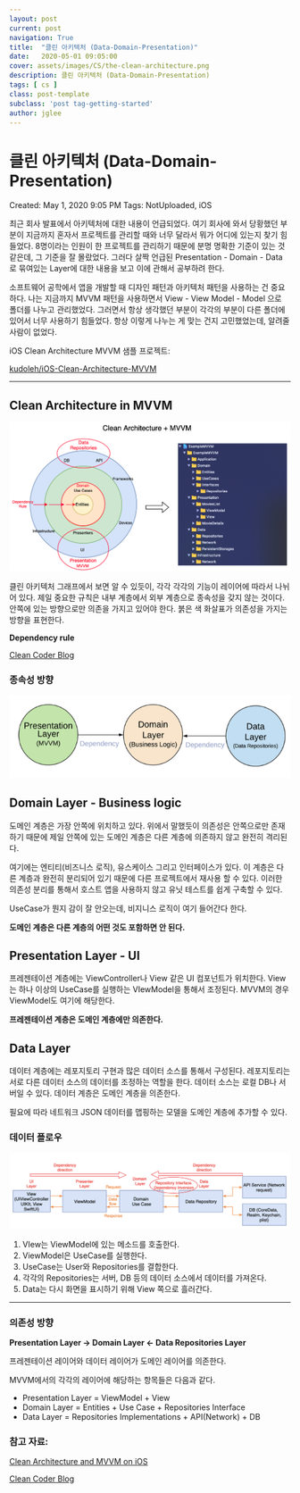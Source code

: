 ```yaml
---
layout: post
current: post
navigation: True
title:  "클린 아키텍처 (Data-Domain-Presentation)"
date:   2020-05-01 09:05:00
cover: assets/images/CS/the-clean-architecture.png
description: 클린 아키텍처 (Data-Domain-Presentation)
tags: [ cs ]
class: post-template
subclass: 'post tag-getting-started'
author: jglee
---
```


# 클린 아키텍처 (Data-Domain-Presentation)

Created: May 1, 2020 9:05 PM
Tags: NotUploaded, iOS

최근 회사 발표에서 아키텍처에 대한 내용이 언급되었다. 여기 회사에 와서 당황했던 부분이 지금까지 혼자서 프로젝트를 관리할 때와 너무 달라서 뭐가 어디에 있는지 찾기 힘들었다. 8명이라는 인원이 한 프로젝트를 관리하기 때문에 분명 명확한 기준이 있는 것 같은데, 그 기준을 잘 몰랐었다. 그러다 살짝 언급된 Presentation - Domain - Data 로 묶여있는 Layer에 대한 내용을 보고 이에 관해서 공부하려 한다.

 소프트웨어 공학에서 앱을 개발할 때 디자인 패턴과 아키텍처 패턴을 사용하는 건 중요하다. 나는 지금까지 MVVM 패턴을 사용하면서 View - View Model - Model 으로 폴더를 나누고 관리했었다. 그러면서 항상 생각했던 부분이 각각의 부분이 다른 폴더에 있어서 너무 사용하기 힘들었다. 항상 이렇게 나누는 게 맞는 건지 고민했었는데, 알려줄 사람이 없었다.

 iOS Clean Architecture MVVM 샘플 프로젝트:

[kudoleh/iOS-Clean-Architecture-MVVM](https://github.com/kudoleh/iOS-Clean-Architecture-MVVM)

---

## Clean Architecture in MVVM

![assets/images/CS/clean_architecture/Untitled.png](assets/images/CS/clean_architecture/Untitled.png)

 클린 아키텍처 그래프에서 보면 알 수 있듯이, 각각 각각의 기능이 레이어에 따라서 나뉘어 있다. 제일 중요한 규칙은 내부 계층에서 외부 계층으로 종속성을 갖지 않는 것이다. 안쪽에 있는 방향으로만 의존을 가지고 있어야 한다. 붉은 색 화살표가 의존성을 가지는 방향을 표현한다.

**Dependency rule**

[Clean Coder Blog](https://blog.cleancoder.com/uncle-bob/2012/08/13/the-clean-architecture.html)

### 종속성 방향

![assets/images/CS/clean_architecture/Untitled%201.png](assets/images/CS/clean_architecture/Untitled%201.png)

## Domain Layer - Business logic

 도메인 계층은 가장 안쪽에 위치하고 있다. 위에서 말했듯이 의존성은 안쪽으로만 존재하기 때문에 제일 안쪽에 있는 도메인 계층은 다른 계층에 의존하지 않고 완전히 격리된다.

 여기에는 엔티티(비즈니스 로직), 유스케이스 그리고 인터페이스가 있다. 이 계층은 다른 계층과 완전히 분리되어 있기 때문에 다른 프로젝트에서 재사용 할 수 있다. 이러한 의존성 분리를 통해서 호스트 앱을 사용하지 않고 유닛 테스트를 쉽게 구축할 수 있다.

 UseCase가 뭔지 감이 잘 안오는데, 비지니스 로직이 여기 들어간다 한다.

 **도메인 계층은 다른 계층의 어떤 것도 포함하면 안 된다.**

## Presentation Layer - UI

 프레젠테이션 계층에는 ViewController나 View 같은 UI 컴포넌트가 위치한다. View는 하나 이상의 UseCase를 실행하는 VIewModel을 통해서 조정된다. MVVM의 경우 ViewModel도 여기에 해당한다.

 **프레젠테이션 계층은 도메인 계층에만 의존한다.**

## Data Layer

 데이터 계층에는 레포지토리 구현과 많은 데이터 소스를 통해서 구성된다. 레포지토리는 서로 다른 데이터 소스의 데이터를 조정하는 역할을 한다. 데이터 소스는 로컬 DB나 서버일 수 있다. 데이터 계층은 도메인 계층을 의존한다.

 필요에 따라 네트워크 JSON 데이터를 맵핑하는 모델을 도메인 계층에 추가할 수 있다.

### 데이터 플로우

![assets/images/CS/clean_architecture/Untitled%202.png](assets/images/CS/clean_architecture/Untitled%202.png)

1. VIew는 ViewModel에 있는 메소드를 호출한다.
2. ViewModel은 UseCase를 실행한다.
3. UseCase는 User와 Repositories를 결합한다.
4. 각각의 Repositories는 서버, DB 등의 데이터 소스에서 데이터를 가져온다.
5. Data는 다시 화면을 표시하기 위해 View 쪽으로 흘러간다.

---

### 의존성 방향

**Presentation Layer → Domain Layer ← Data Repositories Layer**

프레젠테이션 레이어와 데이터 레이어가 도메인 레이어를 의존한다.

MVVM에서의 각각의 레이어에 해당하는 항목들은 다음과 같다.

- Presentation Layer = ViewModel + View
- Domain Layer = Entities + Use Case + Repositories Interface
- Data Layer = Repositories Implementations + API(Network) + DB

### 참고 자료:

[Clean Architecture and MVVM on iOS](https://tech.olx.com/clean-architecture-and-mvvm-on-ios-c9d167d9f5b3)

[Clean Coder Blog](https://blog.cleancoder.com/uncle-bob/2012/08/13/the-clean-architecture.html)
